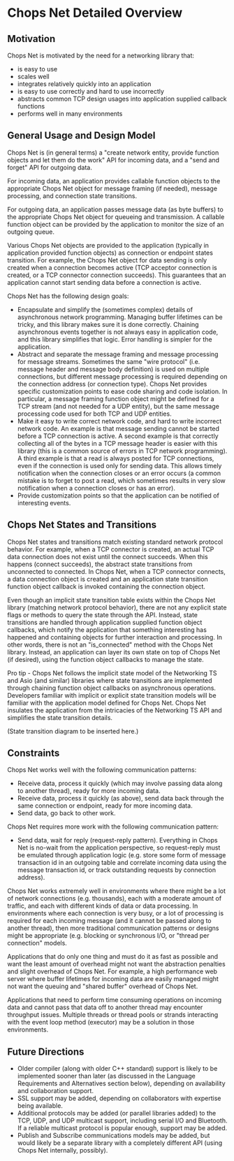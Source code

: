 # Chops Net Detailed Overview

## Motivation

Chops Net is motivated by the need for a networking library that:
- is easy to use
- scales well
- integrates relatively quickly into an application
- is easy to use correctly and hard to use incorrectly
- abstracts common TCP design usages into application supplied callback functions
- performs well in many environments

## General Usage and Design Model

Chops Net is (in general terms) a "create network entity, provide function objects and let them do the work" API for incoming data, and a "send and forget" API for outgoing data. 

For incoming data, an application provides callable function objects to the appropriate Chops Net object for message framing (if needed), message processing, and connection state transitions.

For outgoing data, an application passes message data (as byte buffers) to the appropriate Chops Net object for queueing and transmission. A callable function object can be provided by the application to monitor the size of an outgoing queue.

Various Chops Net objects are provided to the application (typically in application provided function objects) as connection or endpoint states transition. For example, the Chops Net object for data sending is only created when a connection becomes active (TCP acceptor connection is created, or a TCP connector connection succeeds). This guarantees that an application cannot start sending data before a connection is active.

Chops Net has the following design goals:

- Encapsulate and simplify the (sometimes complex) details of asynchronous network programming. Managing buffer lifetimes can be tricky, and this library makes sure it is done correctly. Chaining asynchronous events together is not always easy in application code, and this library simplifies that logic. Error handling is simpler for the application.
- Abstract and separate the message framing and message processing for message streams. Sometimes the same "wire protocol" (i.e. message header and message body definition) is used on multiple connections, but different message processing is required depending on the connection address (or connection type). Chops Net provides specific customization points to ease code sharing and code isolation. In particular, a message framing function object might be defined for a TCP stream (and not needed for a UDP entity), but the same message processing code used for both TCP and UDP entities.
- Make it easy to write correct network code, and hard to write incorrect network code. An example is that message sending cannot be started before a TCP connection is active. A second example is that correctly collecting all of the bytes in a TCP message header is easier with this library (this is a common source of errors in TCP network programming). A third example is that a read is always posted for TCP connections, even if the connection is used only for sending data. This allows timely notification when the connection closes or an error occurs (a common mistake is to forget to post a read, which sometimes results in very slow notification when a connection closes or has an error).
- Provide customization points so that the application can be notified of interesting events.

## Chops Net States and Transitions

Chops Net states and transitions match existing standard network protocol behavior. For example, when a TCP connector is created, an actual TCP data connection does not exist until the connect succeeds. When this happens (connect succeeds), the abstract state transitions from unconnected to connected. In Chops Net, when a TCP connector connects, a data connection object is created and an application state transition function object callback is invoked containing the connection object.

Even though an implicit state transition table exists within the Chops Net library (matching network protocol behavior), there are not any explicit state flags or methods to query the state through the API. Instead, state transitions are handled through application supplied function object callbacks, which notify the application that something interesting has happened and containing objects for further interaction and processing. In other words, there is not an "is_connected" method with the Chops Net library. Instead, an application can layer its own state on top of Chops Net (if desired), using the function object callbacks to manage the state.

Pro tip - Chops Net follows the implicit state model of the Networking TS and Asio (and similar) libraries where state transitions are implemented through chaining function object callbacks on asynchronous operations. Developers familiar with implicit or explicit state transition models will be familiar with the application model defined for Chops Net. Chops Net insulates the application from the intricacies of the Networking TS API and simplifies the state transition details.

(State transition diagram to be inserted here.)

## Constraints

Chops Net works well with the following communication patterns:

- Receive data, process it quickly (which may involve passing data along to another thread), ready for more incoming data.
- Receive data, process it quickly (as above), send data back through the same connection or endpoint, ready for more incoming data.
- Send data, go back to other work.

Chops Net requires more work with the following communication pattern:

- Send data, wait for reply (request-reply pattern). Everything in Chops Net is no-wait from the application perspective, so request-reply must be emulated through application logic (e.g. store some form of message transaction id in an outgoing table and correlate incoming data using the message transaction id, or track outstanding requests by connection address).

Chops Net works extremely well in environments where there might be a lot of network connections (e.g. thousands), each with a moderate amount of traffic, and each with different kinds of data or data processing. In environments where each connection is very busy, or a lot of processing is required for each incoming message (and it cannot be passed along to another thread), then more traditional communication patterns or designs might be appropriate (e.g. blocking or synchronous I/O, or "thread per connection" models.

Applications that do only one thing and must do it as fast as possible and want the least amount of overhead might not want the abstraction penalties and slight overhead of Chops Net. For example, a high performance web server where buffer lifetimes for incoming data are easily managed might not want the queuing and "shared buffer" overhead of Chops Net.

Applications that need to perform time consuming operations on incoming data and cannot pass that data off to another thread may encounter throughput issues. Multiple threads or thread pools or strands interacting with the event loop method (executor) may be a solution in those environments.


## Future Directions

- Older compiler (along with older C++ standard) support is likely to be implemented sooner than later (as discussed in the Language Requirements and Alternatives section below), depending on availability and collaboration support.
- SSL support may be added, depending on collaborators with expertise being available.
- Additional protocols may be added (or parallel libraries added) to the TCP, UDP, and UDP multicast support, including serial I/O and Bluetooth. If a reliable multicast protocol is popular enough, support may be added.
- Publish and Subscribe communications models may be added, but would likely be a separate library with a completely different API (using Chops Net internally, possibly).

